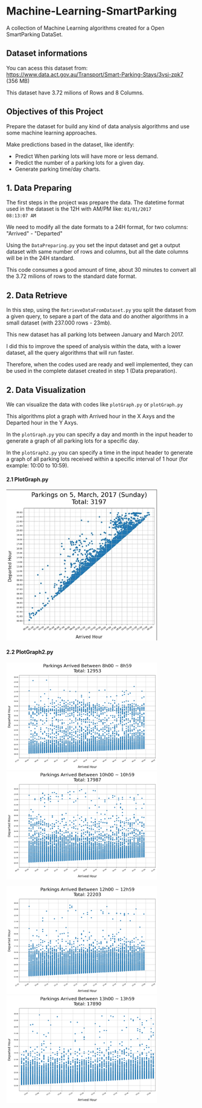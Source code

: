 # Machine-Learning-SmartParking
A collection of Machine Learning algorithms created for a Open SmartParking DataSet.

## Dataset informations

You can acess this dataset from: https://www.data.act.gov.au/Transport/Smart-Parking-Stays/3vsj-zpk7 (356 MB)

This dataset have 3.72 milions of Rows and 8 Columns.

## Objectives of this Project

Prepare the dataset for build any kind of data analysis algorithms and use some machine learning approaches.

Make predictions based in the dataset, like identify:

 - Predict When parking lots will have more or less demand.
 - Predict the number of a parking lots for a given day.
 - Generate parking time/day charts.

## 1. Data Preparing

The first steps in the project was prepare the data.
The datetime format used in the dataset is the 12H with AM/PM like:
<code>01/01/2017 08:13:07 AM</code>

We need to modify all the date formats to a 24H format, for two columns: "Arrived" - "Departed"

Using the <code>DataPreparing.py</code> you set the input dataset and get a output dataset with same number of rows and columns, but all the date columns will be in  the 24H standard.

This code consumes a good amount of time, about 30 minutes to convert all the 3.72 milions of rows to the standard date format.

## 2. Data Retrieve

In this step, using the <code>RetrieveDataFromDataset.py</code> you split the dataset from a given query, to separe a part of the data and do another algorithms in a small dataset (with 237.000 rows - 23mb).

This new dataset has all parking lots between January and March 2017.

I did this to improve the speed of analysis within the data, with a lower dataset, all the query algorithms that will run faster.

Therefore, when the codes used are ready and well implemented, they can be used in the complete dataset created in step 1 (Data preparation).

## 2. Data Visualization

We can visualize the data with codes like <code>plotGraph.py</code> or <code>plotGraph.py</code>

This algorithms plot a graph with Arrived hour in the X Axys and the Departed hour in the Y Axys.

In the <code>plotGraph.py</code> you can specify a day and month in the input header to generate a graph of all parking lots for a specific day.

In the <code>plotGraph2.py</code> you can specify a time in the input header to generate a graph of all parking lots received within a specific interval of 1 hour (for example: 10:00 to 10:59).

#### 2.1 PlotGraph.py

<img src="Tutorial/Smart_Parking_Stays_05_03_2017.png"  style="max-width:400px"/>

#### 2.2 PlotGraph2.py

<img src="/Tutorial/Smart_Parking_Stays_JanFebMar_2017_ParkingsArrivedBetween8-9hours.png" style="max-width:400px"/>  <img style="max-width:400px" src="/Tutorial/Smart_Parking_Stays_JanFebMar_2017_ParkingsArrivedBetween10-11hours.png"/>

<img style="max-width:400px"  src="/Tutorial/Smart_Parking_Stays_JanFebMar_2017_ParkingsArrivedBetween12-13hours.png"/>  <img style="max-width:400px"  src="/Tutorial/Smart_Parking_Stays_JanFebMar_2017_ParkingsArrivedBetween15-16hours.png"/>  
